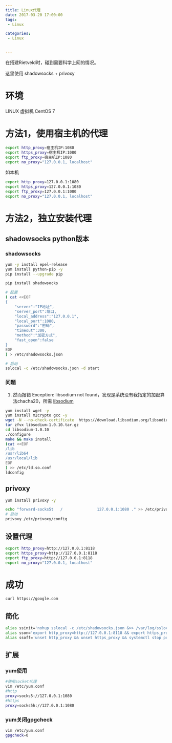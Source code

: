 ```yaml
---
title: Linux代理
date: 2017-03-20 17:00:00
tags:
 - Linux

categories:
 - Linux


---
```


在搭建Rietveld时，碰到需要科学上网的情况。

这里使用 shadowsocks + privoxy

<!-- MORE -->
# 环境
LINUX 虚拟机
CentOS 7

# 方法1，使用宿主机的代理
```bash
export http_proxy=宿主机IP:1080
export https_proxy=宿主机IP:1080
export ftp_proxy=宿主机IP:1080
export no_proxy="127.0.0.1, localhost"
```
如本机
```bash
export http_proxy=127.0.0.1:1080
export https_proxy=127.0.0.1:1080
export ftp_proxy=127.0.0.1:1080
export no_proxy="127.0.0.1, localhost"

```


# 方法2，独立安装代理
## shadowsocks python版本

### shadowsocks

```bash
yum -y install epel-release
yum install python-pip -y
pip install --upgrade pip

pip install shadowsocks

# 配置
( cat <<EOF
{
    "server":"IP地址",
    "server_port":端口,
    "local_address":"127.0.0.1",
    "local_port":1080,
    "password":"密码",
    "timeout":300,
    "method":"加密方式",
    "fast_open":false
}
EOF
) > /etc/shadowsocks.json

# 启动
sslocal -c /etc/shadowsocks.json -d start
```

### 问题
1. 然而报错 Exception: libsodium not found，发现是系统没有我指定的加密算法chacha20，所需 [libsodium](https://download.libsodium.org/doc/installation/)

```bash
yum install wget -y
yum install m2crypto gcc -y
wget -N --no-check-certificate  https://download.libsodium.org/libsodium/releases/libsodium-1.0.10.tar.gz
tar zfvx libsodium-1.0.10.tar.gz
cd libsodium-1.0.10
./configure
make && make install
(cat <<EOF
/lib
/usr/lib64
/usr/local/lib
EOF
) >> /etc/ld.so.conf
ldconfig
```


## privoxy

```bash
yum install privoxy -y

echo "forward-socks5t   /               127.0.0.1:1080 ." >> /etc/privoxy/config
# 启动
privoxy /etc/privoxy/config

```


## 设置代理

```bash
export http_proxy=http://127.0.0.1:8118
export https_proxy=http://127.0.0.1:8118
export ftp_proxy=http://127.0.0.1:8118
export no_proxy="127.0.0.1, localhost"
```

# 成功
```bash
curl https://google.com
```

## 简化

```bash
alias ssinit='nohup sslocal -c /etc/shadowsocks.json &>> /var/log/sslocal.log &'
alias sson='export http_proxy=http://127.0.0.1:8118 && export https_proxy=http://127.0.0.1:8118 && systemctl start privoxy'
alias ssoff='unset http_proxy && unset https_proxy && systemctl stop privoxy && pkill sslocal'
```

## 扩展
### yum使用
```bash
#使用socket代理 
vim /etc/yum.conf
#http
proxy=socks5://127.0.0.1:1080
#https
proxy=socks5h://127.0.0.1:1080
```
### yum关闭gpgcheck
```bash
vim /etc/yum.conf
gpgcheck=0
```
